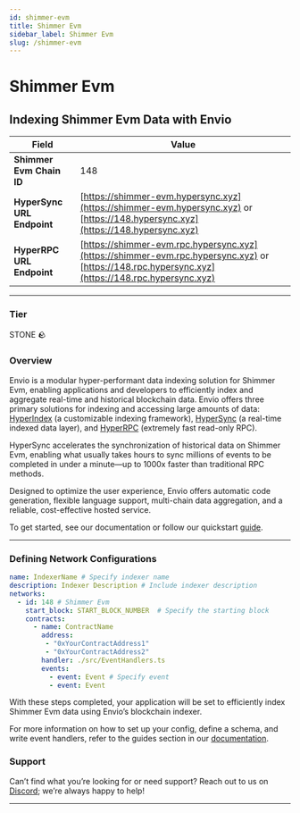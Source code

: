 ```yaml
---
id: shimmer-evm
title: Shimmer Evm
sidebar_label: Shimmer Evm
slug: /shimmer-evm
---
```


# Shimmer Evm

## Indexing Shimmer Evm Data with Envio

| **Field**                     | **Value**                                                                                          |
|-------------------------------|----------------------------------------------------------------------------------------------------|
| **Shimmer Evm Chain ID**     | 148                                                                                            |
| **HyperSync URL Endpoint**    | [https://shimmer-evm.hypersync.xyz](https://shimmer-evm.hypersync.xyz) or [https://148.hypersync.xyz](https://148.hypersync.xyz) |
| **HyperRPC URL Endpoint**     | [https://shimmer-evm.rpc.hypersync.xyz](https://shimmer-evm.rpc.hypersync.xyz) or [https://148.rpc.hypersync.xyz](https://148.rpc.hypersync.xyz) |

---

### Tier

STONE 🪨

### Overview

Envio is a modular hyper-performant data indexing solution for Shimmer Evm, enabling applications and developers to efficiently index and aggregate real-time and historical blockchain data. Envio offers three primary solutions for indexing and accessing large amounts of data: [HyperIndex](/docs/HyperIndex/overview) (a customizable indexing framework), [HyperSync](/docs/HyperSync/overview) (a real-time indexed data layer), and [HyperRPC](/docs/HyperRPC/overview-hyperrpc) (extremely fast read-only RPC).

HyperSync accelerates the synchronization of historical data on Shimmer Evm, enabling what usually takes hours to sync millions of events to be completed in under a minute—up to 1000x faster than traditional RPC methods.

Designed to optimize the user experience, Envio offers automatic code generation, flexible language support, multi-chain data aggregation, and a reliable, cost-effective hosted service.

To get started, see our documentation or follow our quickstart [guide](/docs/HyperIndex/contract-import).

---

### Defining Network Configurations

```yaml
name: IndexerName # Specify indexer name
description: Indexer Description # Include indexer description
networks:
  - id: 148 # Shimmer Evm  
    start_block: START_BLOCK_NUMBER  # Specify the starting block
    contracts:
      - name: ContractName
        address:
         - "0xYourContractAddress1"
         - "0xYourContractAddress2"
        handler: ./src/EventHandlers.ts
        events:
          - event: Event # Specify event
          - event: Event
```

With these steps completed, your application will be set to efficiently index Shimmer Evm data using Envio’s blockchain indexer.

For more information on how to set up your config, define a schema, and write event handlers, refer to the guides section in our [documentation](/docs/HyperIndex/configuration-file).

### Support

Can’t find what you’re looking for or need support? Reach out to us on [Discord](https://discord.com/invite/Q9qt8gZ2fX); we’re always happy to help!

---
